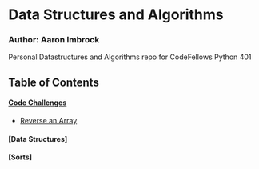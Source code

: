 # Data Structures and Algorithms

### Author: Aaron Imbrock

Personal Datastructures and Algorithms repo for CodeFellows Python 401

## Table of Contents
#### [Code Challenges](https://github.com/aimbrock/python-data-structures-and-algorithms/tree/master/challenges)
   * [Reverse an Array](https://github.com/aimbrock/python-data-structures-and-algorithms/tree/master/challenges/01-array-reverse)

#### [Data Structures]

#### [Sorts]